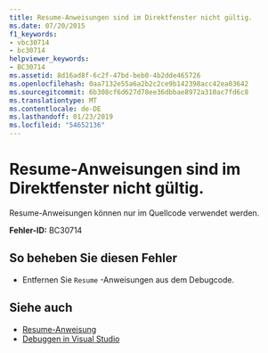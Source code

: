 ```yaml
---
title: Resume-Anweisungen sind im Direktfenster nicht gültig.
ms.date: 07/20/2015
f1_keywords:
- vbc30714
- bc30714
helpviewer_keywords:
- BC30714
ms.assetid: 8d16ad8f-6c2f-47bd-beb0-4b2dde465726
ms.openlocfilehash: 0aa7132e55a6a2b2c2ce9b142398acc42ea03642
ms.sourcegitcommit: 6b308cf6d627d78ee36dbbae8972a310ac7fd6c8
ms.translationtype: MT
ms.contentlocale: de-DE
ms.lasthandoff: 01/23/2019
ms.locfileid: "54652136"
---
```

# <a name="resume-statements-are-not-valid-in-the-immediate-window"></a>Resume-Anweisungen sind im Direktfenster nicht gültig.
Resume-Anweisungen können nur im Quellcode verwendet werden.  
  
 **Fehler-ID:** BC30714  
  
## <a name="to-correct-this-error"></a>So beheben Sie diesen Fehler  
  
-   Entfernen Sie `Resume` -Anweisungen aus dem Debugcode.  
  
## <a name="see-also"></a>Siehe auch
- [Resume-Anweisung](~/docs/visual-basic/language-reference/statements/resume-statement.md)
- [Debuggen in Visual Studio](/visualstudio/debugger/debugging-in-visual-studio)
